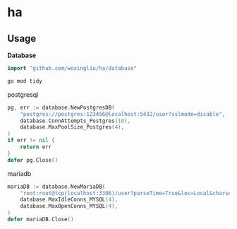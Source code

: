 # ha

## Usage

**Database**

```go
import "github.com/woxingliu/ha/database"
```

```bash
go mod tidy
```

postgresql

```go
pg, err := database.NewPostgresDB(
	"postgres://postgres:123456@localhost:5432/user?sslmode=disable",
	database.ConnAttempts_Postgres(10),
	database.MaxPoolSize_Postgres(4),
)
if err != nil {
	return err
}
defer pg.Close()
```

mariadb

```go
mariaDB := database.NewMariaDB(
	"root:root@tcp(localhost:3306)/user?parseTime=True&loc=Local&charset=utf8mb4&collation=utf8mb4_unicode_ci",
	database.MaxIdleConns_MYSQL(4),
	database.MaxOpenConns_MYSQL(4),
)
defer mariaDB.Close()
```

